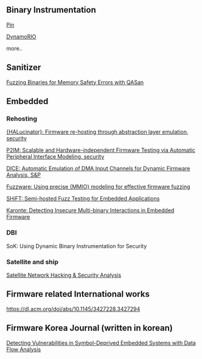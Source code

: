 ## Binary Instrumentation

[Pin](https://www.intel.com/content/www/us/en/developer/articles/tool/pin-a-dynamic-binary-instrumentation-tool.html)

[DynamoRIO](https://dynamorio.org/)

more..

## Sanitizer

[Fuzzing Binaries for Memory Safety Errors with QASan](https://ieeexplore.ieee.org/abstract/document/9230171)

## Embedded
### Rehosting
[{HALucinator}: Firmware re-hosting through abstraction layer emulation, security](https://www.usenix.org/conference/usenixsecurity20/presentation/clements)

[P2IM: Scalable and Hardware-independent Firmware Testing via Automatic Peripheral Interface Modeling, security](https://www.usenix.org/conference/usenixsecurity20/presentation/feng)

[DICE: Automatic Emulation of DMA Input
Channels for Dynamic Firmware Analysis, S&P](https://ieeexplore.ieee.org/abstract/document/9519398/)

[Fuzzware: Using precise {MMIO} modeling for effective firmware fuzzing](https://www.usenix.org/conference/usenixsecurity22/presentation/scharnowski)

[SHiFT: Semi-hosted Fuzz Testing for Embedded Applications](https://www.usenix.org/conference/usenixsecurity24/presentation/mera)

[Karonte: Detecting Insecure Multi-binary Interactions in Embedded Firmware](https://ieeexplore.ieee.org/abstract/document/9152796)

### DBI
SoK: Using Dynamic Binary Instrumentation for Security

### Satellite and ship
[Satellite Network Hacking & Security Analysis](https://d1wqtxts1xzle7.cloudfront.net/45222871/IJCSS-1200_Published-libre.pdf?1462020975=&response-content-disposition=inline%3B+filename%3DSatellite_Network_Hacking_and_Security_A.pdf&Expires=1754377126&Signature=AFM3xTEGuK-55ggztTcEcrBl7NziYwyw6LljrYCerlBJ6IIHV6FRA6vgWAOreUuGxdpgD0IW-5fUO-xnjgyb5ST828q73-I07YDu8DQId5iqQFOEX7k9t84g2asBlsdsmY33R8HsKWEjrlh3JVn16fuYrvT7fSzmXnV60RGGD1QJo3~jj5hULe42iNtuWvJkBV1FUVjJSGhlc9IesqfJXwoNXyU5nfpGBlKXXChfI1LNXFamQ~S6JrzlXpBqthFDGGn~iJZf~~PzL9pBfiqLTunG8YQdZ9i1uWAeq71EyQRJr18XU1RdW7IL3Qcl7g6urggobgUzY-Nt67SEoVChzQ__&Key-Pair-Id=APKAJLOHF5GGSLRBV4ZA)

## Firmware related International works

https://dl.acm.org/doi/abs/10.1145/3427228.3427294

## Firmware Korea Journal (written in korean)

[Detecting Vulnerabilities in Symbol-Deprived Embedded Systems with Data Flow Analysis](https://koreascience.kr/article/JAKO202513454005534.page)

